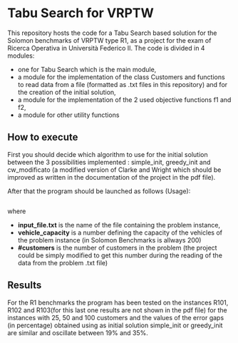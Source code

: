 # Tabu Search for VRPTW
This repository hosts the code for a Tabu Search based solution for the Solomon benchmarks of VRPTW type R1, as a project for the exam of Ricerca Operativa in Università Federico II.
The code is divided in 4 modules:
  * one for Tabu Search which is the main module,
  * a module for the implementation of the class Customers and functions to read data from a file (formatted as .txt files in this repository) and for the creation of the initial solution,
  * a module for the implementation of the 2 used objective functions f1 and f2,
  * a module for other utility functions
    
## How to execute
First you should decide which algorithm to use for the initial solution between the 3 possibilities implemented : simple_init, greedy_init and cw_modificato (a modified version of Clarke and Wright which should be improved as written in the documentation of the project in the pdf file).

After that the program should be launched as follows (Usage): 

``` python TabuSearchVRPTW_v1.3.py <input_file.txt> <vehicle_capacity> <#customers>
```

where 
 * **input_file.txt** is the name of the file containing the problem instance,
 * **vehicle_capacity** is a number defining the capacity of the vehicles of the problem instance (in Solomon Benchmarks is allways 200)
 * **#customers** is the number of customers in the problem (the project could be simply modified to get this number during the reading of the data from the problem .txt file)

## Results
For the R1 benchmarks the program has been tested on the instances R101, R102 and R103(for this last one results are not shown in the pdf file) for the instances with 25, 50 and 100 customers and the values of the error gaps (in percentage) obtained using as initial solution simple_init or greedy_init are similar and oscillate between 19% and 35%.
